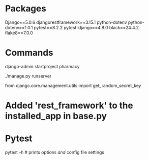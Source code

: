 # Packages

Django==5.0.6
djangorestframework==3.15.1
python-dotenv
python-dotenv==1.0.1
pytest==8.2.2
pytest-django==4.8.0
black==24.4.2
flake8==7.0.0

# Commands

django-admin startproject pharmacy

./manage.py runserver

from django.core.management.utils import get_random_secret_key

# Added 'rest_framework' to the installed_app in base.py

# Pytest
pytest -h # prints options _and_ config file settings